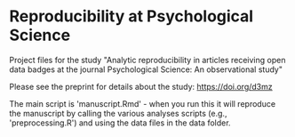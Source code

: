 # Reproducibility at Psychological Science
 Project files for the study "Analytic reproducibility in articles receiving open data badges at the journal Psychological Science: An observational study"

Please see the preprint for details about the study: https://doi.org/d3mz

The main script is 'manuscript.Rmd' - when you run this it will reproduce the manuscript by calling the various analyses scripts (e.g., 'preprocessing.R') and using the data files in the data folder.